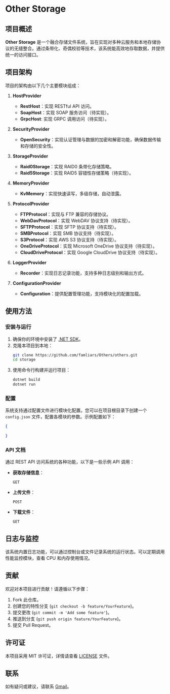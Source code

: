 # Other Storage

## 项目概述

**Other Storage** 是一个融合存储文件系统，旨在实现对多种云服务和本地存储协议的无缝整合。通过条带化、奇偶校验等技术，该系统能高效地存取数据，并提供统一的访问接口。

## 项目架构

项目的架构由以下几个主要模块组成：

1. **HostProvider**
   - **RestHost**：实现 RESTful API 访问。
   - **SoapHost**：实现 SOAP 服务访问（待实现）。
   - **GrpcHost**: 实现 GRPC 调用访问（待实现）。

2. **SecurityProvider**
   - **OpenSecurity**：实现认证管理与数据的加密和解密功能，确保数据传输和存储的安全性。

3. **StorageProvider**
   - **Raid0Storage**：实现 RAID0 条带化存储策略。
   - **Raid5Storage**：实现 RAID5 容错性存储策略（待实现）。

4. **MemoryProvider**
   - **KvMemory**：实现快速读写，多级存储，自动泄露。

5. **ProtocolProvider**
   - **FTPProtocol**：实现与 FTP 兼容的存储协议。
   - **WebDavProtocol**：实现 WebDAV 协议支持（待实现）。
   - **SFTPProtocol**：实现 SFTP 协议支持（待实现）。
   - **SMBProtocol**：实现 SMB 协议支持（待实现）。
   - **S3Protocol**：实现 AWS S3 协议支持（待实现）。
   - **OneDriveProtocol**：实现 Microsoft OneDrive 协议支持（待实现）。
   - **CloudDriveProtocol**：实现 Google CloudDrive 协议支持（待实现）。
  
6. **LoggerProvider**
   - **Recorder**：实现日志记录功能，支持多种日志级别和输出方式。

7. **ConfigurationProvider**
   - **Configuration**：提供配置管理功能，支持模块化的配置加载。 

## 使用方法

### 安装与运行

1. 确保你的环境中安装了 [.NET SDK](https://dotnet.microsoft.com/download)。
2. 克隆本项目到本地：
   ```bash
   git clone https://github.com/famliars/Others/others.git
   cd storage
   ```
3. 使用命令行构建并运行项目：
   ```bash
   dotnet build
   dotnet run
   ```

### 配置

系统支持通过配置文件进行模块化配置。您可以在项目根目录下创建一个 `config.json` 文件，配置各模块的参数。示例配置如下：

```json
{
  
}
```

### API 文档

通过 REST API 访问系统的各种功能，以下是一些示例 API 调用：

- **获取存储信息**：
  ```
  GET 
  ```

- **上传文件**：
  ```
  POST 
  ```

- **下载文件**：
  ```
  GET 
  ```

## 日志与监控

该系统内置日志功能，可以通过控制台或文件记录系统的运行状态。可以定期调用性能监控模块，查看 CPU 和内存使用情况。


## 贡献

欢迎对本项目进行贡献！请遵循以下步骤：

1. Fork 此仓库。
2. 创建您的特性分支 (`git checkout -b feature/YourFeature`)。
3. 提交更改 (`git commit -m 'Add some feature'`)。
4. 推送到分支 (`git push origin feature/YourFeature`)。
5. 提交 Pull Request。

## 许可证

本项目采用 MIT 许可证，详情请查看 [LICENSE](/LICENSE) 文件。

## 联系

如有疑问或建议，请联系 [Gmail](mailto:light.link.point@gmail.com)。
